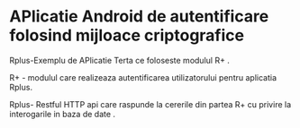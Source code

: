 APlicatie Android de autentificare folosind mijloace criptografice
==================================================================

Rplus-Exemplu de APlicatie Terta ce foloseste modulul R+ .

R+ - modulul care realizeaza autentificarea utilizatorului pentru aplicatia Rplus. 

Rplus- Restful HTTP api care raspunde la cererile din partea R+ cu privire la interogarile in baza de date .
